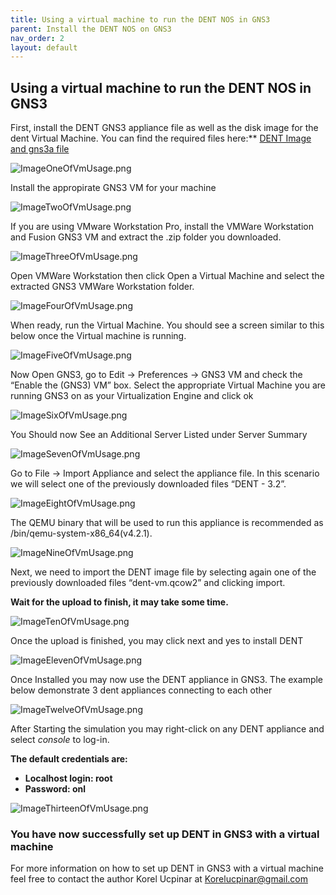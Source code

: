 ```yaml
---
title: Using a virtual machine to run the DENT NOS in GNS3
parent: Install the DENT NOS on GNS3
nav_order: 2
layout: default
---
```


## Using a virtual machine to run the DENT NOS in GNS3


First, install the DENT GNS3 appliance file as well as the disk
image for the dent Virtual Machine. You can find the required files
here:** [DENT Image and gns3a file](https://1drv.ms/f/s!AkTUp6FU_dW0gt4dlXatZOhyr8boog?e=Ltqpa5.)

![ImageOneOfVmUsage.png](../Images/ImagesForGNS3/ImageOneOfVmUsage.png)

Install the appropirate GNS3 VM for your machine

![ImageTwoOfVmUsage.png](../Images/ImagesForGNS3/ImageTwoOfVmUsage.png)

If you are using VMware Workstation Pro, install the VMWare
Workstation and Fusion GNS3 VM and extract the .zip folder you
downloaded.

![ImageThreeOfVmUsage.png](../Images/ImagesForGNS3/ImageThreeOfVmUsage.png)

Open VMWare Workstation then click Open a Virtual Machine and
select the extracted GNS3 VMWare Workstation folder.

![ImageFourOfVmUsage.png](../Images/ImagesForGNS3/ImageFourOfVmUsage.png)

When ready, run the Virtual Machine. You should see a screen
similar to this below once the Virtual machine is running.

![ImageFiveOfVmUsage.png](../Images/ImagesForGNS3/ImageFiveOfVmUsage.png)

Now Open GNS3, go to Edit -> Preferences -> GNS3 VM and check
the “Enable the (GNS3) VM” box. Select the appropriate Virtual
Machine you are running GNS3 on as your Virtualization Engine
and click ok

![ImageSixOfVmUsage.png](../Images/ImagesForGNS3/ImageSixOfVmUsage.png)

You Should now See an Additional Server Listed under Server Summary

![ImageSevenOfVmUsage.png](../Images/ImagesForGNS3/ImageSevenOfVmUsage.png)

Go to File -> Import Appliance and select the appliance file.
In this scenario we will select one of the previously downloaded
files “DENT - 3.2”.

![ImageEightOfVmUsage.png](../Images/ImagesForGNS3/ImageEightOfVmUsage.png)

The QEMU binary that will be used to run this appliance is
recommended as /bin/qemu-system-x86_64(v4.2.1).

![ImageNineOfVmUsage.png](../Images/ImagesForGNS3/ImageNineOfVmUsage.png)

Next, we need to import the DENT image file by selecting again
one of the previously downloaded files “dent-vm.qcow2” and clicking
import.

**Wait for the upload to finish, it may take some time.**

![ImageTenOfVmUsage.png](../Images/ImagesForGNS3/ImageTenOfVmUsage.png)

Once the upload is finished, you may click next and yes to
install DENT

![ImageElevenOfVmUsage.png](../Images/ImagesForGNS3/ImageElevenOfVmUsage.png)

Once Installed you may now use the DENT appliance in GNS3.
The example below demonstrate 3 dent appliances connecting to
each other

![ImageTwelveOfVmUsage.png](../Images/ImagesForGNS3/ImageTwelveOfVmUsage.png)

After Starting the simulation you may right-click on any DENT
appliance and select _console_ to log-in.

**The default credentials are:**
- **Localhost login: root**
- **Password: onl**

![ImageThirteenOfVmUsage.png](../Images/ImagesForGNS3/ImageThirteenOfVmUsage.png)

### You have now successfully set up DENT in GNS3 with a virtual machine

For more information on how to set up DENT in GNS3 with a virtual
machine feel free to contact the author Korel Ucpinar at
Korelucpinar@gmail.com
